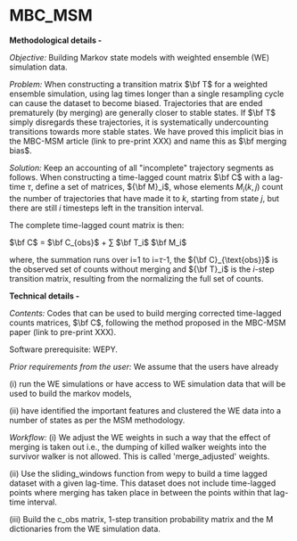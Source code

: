 # MBC_MSM

**Methodological details -**

*Objective:* Building Markov state models with weighted ensemble (WE) simulation data.

*Problem:* When constructing a transition matrix $\bf T$ for a weighted ensemble simulation, using lag times longer than a single resampling cycle can cause the dataset to become biased. Trajectories that are ended prematurely (by merging) are generally closer to stable states. If $\bf T$ simply disregards these trajectories, it is systematically undercounting transitions towards more stable states. We have proved this implicit bias in the MBC-MSM article (link to pre-print XXX) and name this as $\bf merging bias$.   

*Solution:* Keep an accounting of all "incomplete" trajectory segments as follows.  When constructing a time-lagged count matrix $\bf C$ with a lag-time $\tau$, define a set of matrices, ${\bf M}_i$, whose elements $M_i(k,j)$ count the number of trajectories that have made it to $k$, starting from state $j$, but there are still $i$ timesteps left in the transition interval.

The complete time-lagged count matrix is then:

$\bf C$ = $\bf C_{obs}$ + $\sum$ $\bf T_i$ $\bf M_i$

where, the summation runs over i=1 to i=$\tau$-1, the ${\bf C}_{\text{obs}}$ is the observed set of counts without merging and ${\bf T}_i$ is the $i$-step transition matrix, resulting from the normalizing the full set of counts.

**Technical details -**

*Contents:* Codes that can be used to build merging corrected time-lagged counts matrices, $\bf C$, following the method proposed in the MBC-MSM paper (link to pre-print XXX).

Software prerequisite: WEPY.

*Prior requirements from the user:* 
We assume that the users have already

(i) run the WE simulations or have access to WE simulation data that will be used to build the markov models,

(ii) have identified the important features and clustered the WE data into a number of states as per the MSM methodology. 

*Workflow:*
(i)    We adjust the WE weights in such a way that the effect of merging is taken out i.e., the dumping of killed walker weights into the survivor walker is not allowed. This is called 'merge_adjusted' weights.

(ii)   Use the sliding_windows function from wepy to build a time lagged dataset with a given lag-time. This dataset does not include time-lagged points where merging has taken place in between the points within that 
lag-time interval.

(iii)  Build the c_obs matrix,  1-step transition probability matrix and the M dictionaries from the WE simulation data.
